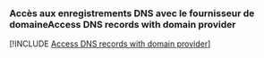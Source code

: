 ### <a name="access-dns-records-with-domain-provider"></a><span data-ttu-id="a1a1d-101">Accès aux enregistrements DNS avec le fournisseur de domaine</span><span class="sxs-lookup"><span data-stu-id="a1a1d-101">Access DNS records with domain provider</span></span>

[!INCLUDE [Access DNS records with domain provider](app-service-web-access-dns-records-no-h.md)]
